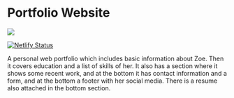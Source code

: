 # Portfolio Website

![](https://media.giphy.com/media/VGhpcyj4ZP2c3vItHU/giphy.gif)

[![Netlify Status](https://api.netlify.com/api/v1/badges/78c73c06-298a-4143-b438-7170f02aed19/deploy-status)](https://app.netlify.com/sites/zoezhang/deploys)

A personal web portfolio which includes basic information about Zoe. Then it covers education and a list of skills of her. It also has a section where it shows some recent work, and at the bottom it has contact information and a form, and at the bottom a footer with her social media. There is a resume also attached in the bottom section. 
